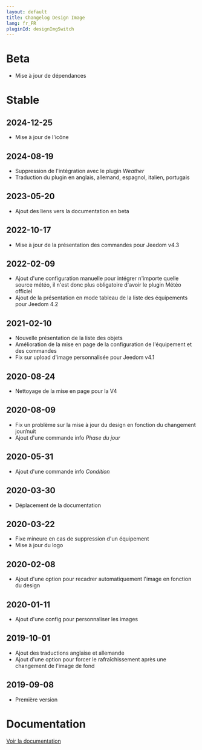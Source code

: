 ```yaml
---
layout: default
title: Changelog Design Image
lang: fr_FR
pluginId: designImgSwitch
---
```


# Beta

- Mise à jour de dépendances

# Stable

## 2024-12-25

- Mise à jour de l'icône

## 2024-08-19

- Suppression de l'intégration avec le plugin *Weather*
- Traduction du plugin en anglais, allemand, espagnol, italien, portugais

## 2023-05-20

- Ajout des liens vers la documentation en beta

## 2022-10-17

- Mise à jour de la présentation des commandes pour Jeedom v4.3

## 2022-02-09

- Ajout d'une configuration manuelle pour intégrer n'importe quelle source météo, il n'est donc plus obligatoire d'avoir le plugin Météo officiel
- Ajout de la présentation en mode tableau de la liste des équipements pour Jeedom 4.2

## 2021-02-10

- Nouvelle présentation de la liste des objets
- Amélioration de la mise en page de la configuration de l'équipement et des commandes
- Fix sur upload d'image personnalisée pour Jeedom v4.1

## 2020-08-24

- Nettoyage de la mise en page pour la V4

## 2020-08-09

- Fix un problème sur la mise à jour du design en fonction du changement jour/nuit
- Ajout d'une commande info *Phase du jour*

## 2020-05-31

- Ajout d'une commande info *Condition*

## 2020-03-30

- Déplacement de la documentation

## 2020-03-22

- Fixe mineure en cas de suppression d'un équipement
- Mise à jour du logo

## 2020-02-08

- Ajout d'une option pour recadrer automatiquement l'image en fonction du design

## 2020-01-11

- Ajout d'une config pour personnaliser les images

## 2019-10-01

- Ajout des traductions anglaise et allemande
- Ajout d'une option pour forcer le rafraîchissement après une changement de l'image de fond

## 2019-09-08

- Première version

# Documentation

[Voir la documentation]({{site.baseurl}}/{{page.pluginId}}/{{page.lang}})
